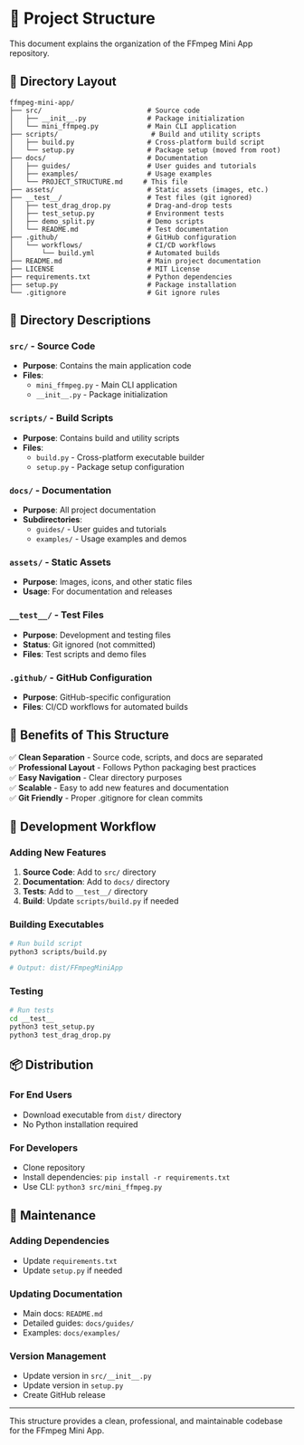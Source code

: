 # 📁 Project Structure

This document explains the organization of the FFmpeg Mini App repository.

## 🎯 Directory Layout

```
ffmpeg-mini-app/
├── src/                          # Source code
│   ├── __init__.py               # Package initialization
│   └── mini_ffmpeg.py            # Main CLI application
├── scripts/                       # Build and utility scripts
│   ├── build.py                  # Cross-platform build script
│   └── setup.py                  # Package setup (moved from root)
├── docs/                         # Documentation
│   ├── guides/                   # User guides and tutorials
│   ├── examples/                 # Usage examples
│   └── PROJECT_STRUCTURE.md     # This file
├── assets/                       # Static assets (images, etc.)
├── __test__/                     # Test files (git ignored)
│   ├── test_drag_drop.py         # Drag-and-drop tests
│   ├── test_setup.py             # Environment tests
│   ├── demo_split.py             # Demo scripts
│   └── README.md                 # Test documentation
├── .github/                      # GitHub configuration
│   └── workflows/                # CI/CD workflows
│       └── build.yml             # Automated builds
├── README.md                     # Main project documentation
├── LICENSE                       # MIT License
├── requirements.txt              # Python dependencies
├── setup.py                      # Package installation
└── .gitignore                    # Git ignore rules
```

## 📂 Directory Descriptions

### `src/` - Source Code
- **Purpose**: Contains the main application code
- **Files**: 
  - `mini_ffmpeg.py` - Main CLI application
  - `__init__.py` - Package initialization

### `scripts/` - Build Scripts
- **Purpose**: Contains build and utility scripts
- **Files**:
  - `build.py` - Cross-platform executable builder
  - `setup.py` - Package setup configuration

### `docs/` - Documentation
- **Purpose**: All project documentation
- **Subdirectories**:
  - `guides/` - User guides and tutorials
  - `examples/` - Usage examples and demos

### `assets/` - Static Assets
- **Purpose**: Images, icons, and other static files
- **Usage**: For documentation and releases

### `__test__/` - Test Files
- **Purpose**: Development and testing files
- **Status**: Git ignored (not committed)
- **Files**: Test scripts and demo files

### `.github/` - GitHub Configuration
- **Purpose**: GitHub-specific configuration
- **Files**: CI/CD workflows for automated builds

## 🎯 Benefits of This Structure

✅ **Clean Separation** - Source code, scripts, and docs are separated  
✅ **Professional Layout** - Follows Python packaging best practices  
✅ **Easy Navigation** - Clear directory purposes  
✅ **Scalable** - Easy to add new features and documentation  
✅ **Git Friendly** - Proper .gitignore for clean commits  

## 🚀 Development Workflow

### Adding New Features
1. **Source Code**: Add to `src/` directory
2. **Documentation**: Add to `docs/` directory
3. **Tests**: Add to `__test__/` directory
4. **Build**: Update `scripts/build.py` if needed

### Building Executables
```bash
# Run build script
python3 scripts/build.py

# Output: dist/FFmpegMiniApp
```

### Testing
```bash
# Run tests
cd __test__
python3 test_setup.py
python3 test_drag_drop.py
```

## 📦 Distribution

### For End Users
- Download executable from `dist/` directory
- No Python installation required

### For Developers
- Clone repository
- Install dependencies: `pip install -r requirements.txt`
- Use CLI: `python3 src/mini_ffmpeg.py`

## 🔧 Maintenance

### Adding Dependencies
- Update `requirements.txt`
- Update `setup.py` if needed

### Updating Documentation
- Main docs: `README.md`
- Detailed guides: `docs/guides/`
- Examples: `docs/examples/`

### Version Management
- Update version in `src/__init__.py`
- Update version in `setup.py`
- Create GitHub release

---

This structure provides a clean, professional, and maintainable codebase for the FFmpeg Mini App.
